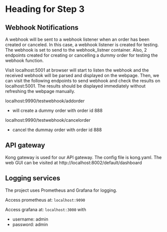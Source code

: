 # Heading for Step 3

## Webhook Notifications
A webhook will be sent to a webhook listener when an order has been created or canceled.
In this case, a webhook listener is created for testing. The webhook is set to send to the webhook_listner container. Also, 2 endpoints created for creating or cancelling a dummy order for testing the webhook function.

Visit localhost:5001 at browser will start to listen the webhook and the received webhook will be parsed and displayed on the webpage.
Then, we can visit the following endpoints to send webhook and check the results on localhost:5001. The results should be displayed immediately without refreshing the webpage manually.

localhost:9990/testwebhook/addorder
- will create a dummy order with order id 888

localhost:9990/testwebhook/cancelorder
- cancel the dummay order with order id 888

## API gateway
Kong gateway is used for our API gateway. The config file is kong.yaml.
The web GUI can be visited at 
http://localhost:8002/default/dashboard

## Logging services

The project uses Prometheus and Grafana for logging.

Access prometheus at:
`localhost:9090`

Access grafana at:
`localhost:3000`
with 
- username: admin 
- password: admin
